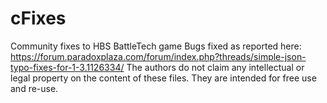 # cFixes
Community fixes to HBS BattleTech game
Bugs fixed as reported here:
https://forum.paradoxplaza.com/forum/index.php?threads/simple-json-typo-fixes-for-1-3.1126334/
The authors do not claim any intellectual or legal property on the content of these files. 
They are intended for free use and re-use.
